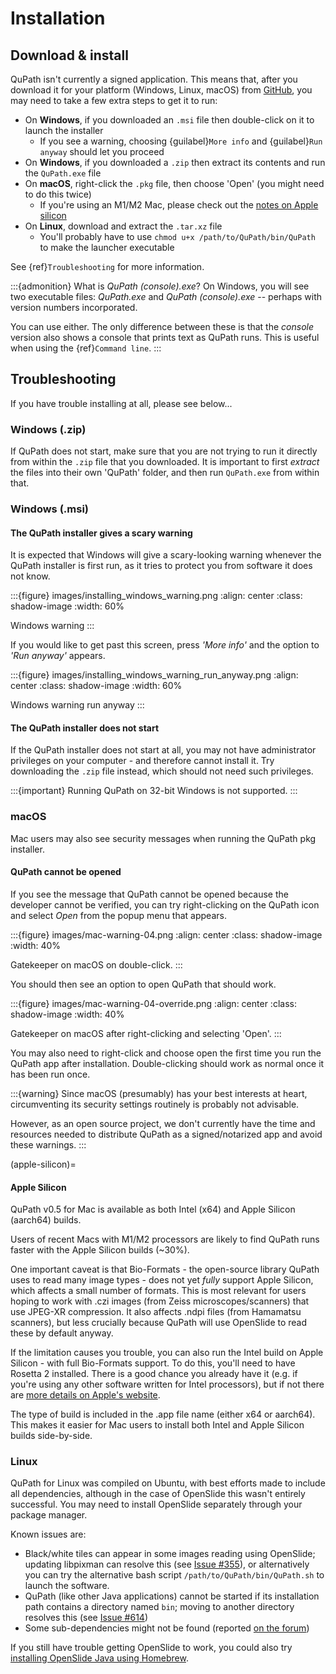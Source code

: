 # Installation

## Download & install

QuPath isn't currently a signed application.
This means that, after you download it for your platform (Windows, Linux, macOS) from [GitHub](https://github.com/qupath/qupath/releases/latest), you may need to take a few extra steps to get it to run:

- On **Windows**, if you downloaded an `.msi` file then double-click on it to launch the installer
  - If you see a warning, choosing {guilabel}`More info` and {guilabel}`Run anyway` should let you proceed
- On **Windows**, if you downloaded a `.zip` then extract its contents and run the `QuPath.exe` file
- On **macOS**, right-click the `.pkg` file, then choose 'Open' (you might need to do this twice)
  - If you're using an M1/M2 Mac, please check out the [notes on Apple silicon](apple-silicon)
- On **Linux**, download and extract the `.tar.xz` file
  - You'll probably have to use `chmod u+x /path/to/QuPath/bin/QuPath` to make the launcher executable

See {ref}`Troubleshooting` for more information.

:::{admonition} What is *QuPath (console).exe*?
On Windows, you will see two executable files: *QuPath.exe* and *QuPath (console).exe* -- perhaps with version numbers incorporated.

You can use either.
The only difference between these is that the *console* version also shows a console that prints text as QuPath runs.
This is useful when using the {ref}`Command line`.
:::


## Troubleshooting

If you have trouble installing at all, please see below...

### Windows (.zip)

If QuPath does not start, make sure that you are not trying to run it directly from within the `.zip` file that you downloaded.
It is important to first *extract* the files into their own 'QuPath' folder, and then run `QuPath.exe` from within that.

### Windows (.msi)

#### The QuPath installer gives a scary warning

It is expected that Windows will give a scary-looking warning whenever the QuPath installer is first run, as it tries to protect you from software it does not know.

:::{figure} images/installing_windows_warning.png
:align: center
:class: shadow-image
:width: 60%

Windows warning
:::

If you would like to get past this screen, press *'More info'* and the option to *'Run anyway'* appears.

:::{figure} images/installing_windows_warning_run_anyway.png
:align: center
:class: shadow-image
:width: 60%

Windows warning run anyway
:::

#### The QuPath installer does not start

If the QuPath installer does not start at all, you may not have administrator privileges on your computer - and therefore cannot install it.  Try downloading the `.zip` file instead, which should not need such privileges.

:::{important}
Running QuPath on 32-bit Windows is not supported.
:::

### macOS

Mac users may also see security messages when running the QuPath pkg installer.

#### QuPath cannot be opened

If you see the message that QuPath cannot be opened because the developer cannot be verified, you can try right-clicking on the QuPath icon and select *Open* from the popup menu that appears.

:::{figure} images/mac-warning-04.png
:align: center
:class: shadow-image
:width: 40%

Gatekeeper on macOS on double-click.
:::

You should then see an option to open QuPath that should work.

:::{figure} images/mac-warning-04-override.png
:align: center
:class: shadow-image
:width: 40%

Gatekeeper on macOS after right-clicking and selecting 'Open'.
:::

You may also need to right-click and choose open the first time you run the QuPath app after installation.
Double-clicking should work as normal once it has been run once.

:::{warning}
Since macOS (presumably) has your best interests at heart, circumventing its security settings routinely is probably not advisable.

However, as an open source project, we don't currently have the time and resources needed to distribute QuPath as a signed/notarized app and avoid these warnings.
:::


(apple-silicon)=
#### Apple Silicon

QuPath v0.5 for Mac is available as both Intel (x64) and Apple Silicon (aarch64) builds.

Users of recent Macs with M1/M2 processors are likely to find QuPath runs faster with the Apple Silicon builds (~30%).

One important caveat is that Bio-Formats - the open-source library QuPath uses to read many image types - does not yet *fully* support Apple Silicon, which affects a small number of formats.
This is most relevant for users hoping to work with .czi images (from Zeiss microscopes/scanners) that use JPEG-XR compression.
It also affects .ndpi files (from Hamamatsu scanners), but less crucially because QuPath will use OpenSlide to read these by default anyway.

If the limitation causes you trouble, you can also run the Intel build on Apple Silicon - with full Bio-Formats support.
To do this, you'll need to have Rosetta 2 installed.
There is a good chance you already have it (e.g. if you're using any other software written for Intel processors), but if not there are [more details on Apple's website](https://support.apple.com/en-gb/HT211861).

The type of build is included in the .app file name (either x64 or aarch64).
This makes it easier for Mac users to install both Intel and Apple Silicon builds side-by-side.


### Linux

QuPath for Linux was compiled on Ubuntu, with best efforts made to include all dependencies, although in the case of OpenSlide this wasn't entirely successful.
You may need to install OpenSlide separately through your package manager.

Known issues are:

* Black/white tiles can appear in some images reading using OpenSlide; updating libpixman can resolve this (see [Issue #355](https://github.com/qupath/qupath/issues/355)), or alternatively you can try the alternative bash script `/path/to/QuPath/bin/QuPath.sh` to launch the software.
* QuPath (like other Java applications) cannot be started if its installation path contains a directory named `bin`; moving to another directory resolves this (see [Issue #614](https://github.com/qupath/qupath/issues/614))
* Some sub-dependencies might not be found (reported [on the forum](https://forum.image.sc/t/qupath-v0-4-0-now-available/74887/7))

If you still have trouble getting OpenSlide to work, you could also try [installing OpenSlide Java using Homebrew](https://github.com/petebankhead/homebrew-qupath).
